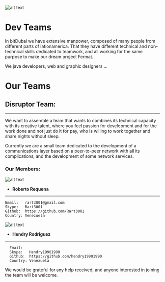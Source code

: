 ![alt text](https://github.com/bitDubai/media-kit/blob/master/Readme%20Image/Fermat%20Logotype/Fermat_Logo_3D.png "Fermat Logo")

# Dev Teams

In bitDubai we have extensive manpower, composed of many people from different parts of lationamerica. That they have different technical and non-technical skills dedicated to teamwork, and all working for the same purpose to make our dream project Fermat.

We java developers, web and graphic designers ...

# Our Teams

## Disruptor Team:
-----------------------------------

We want to assemble a team that wants to combines its technical capacity with its creative talent, where you feel passion for development and for the work done and not just do it for pay, who is willing to work together and share nights without sleep.

Currently we are a small team dedicated to the development of a communications layer based on a peer-to-peer network with all its complications, and the development of some network services.

### Our Members:

![alt text](https://avatars1.githubusercontent.com/u/12099493?v=3&s=460 "Image Profile")

* **Roberto Requena**<br/>
---
    Email:   rart3001@gmail.com
    Skype:   Rart3001
    Github:  https://github.com/Rart3001
    Country: Venezuela
    
![alt text](https://avatars3.githubusercontent.com/u/13169230?v=3&s=460 "Image Profile")
    
* **Hendry Rodriguez**<br/>
---
      Email:   
      Skype:   Hendry19901990
      Github:  https://github.com/hendry19901990
      Country: Venezuela  

We would be grateful for any help received, and anyone interested in joining the team will be welcome.

